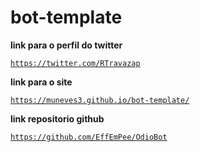 # bot-template 

**link para o perfil do twitter** 

<a href="https://twitter.com/RTravazap" target="_blank">`https://twitter.com/RTravazap`</a> 

**link para o site**

<a href="https://muneves3.github.io/bot-template/" target="_blank">`https://muneves3.github.io/bot-template/`</a>

**link repositorio github**

<a href="https://github.com/EffEmPee/OdioBot">`https://github.com/EffEmPee/OdioBot`</a>

